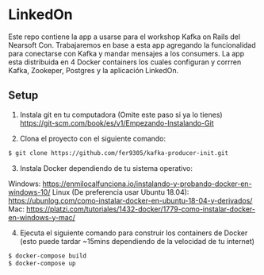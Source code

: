 # LinkedOn

Este repo contiene la app a usarse para el workshop Kafka on Rails del Nearsoft Con. 
Trabajaremos en base a esta app agregando la funcionalidad para conectarse con Kafka y mandar mensajes
a los consumers. 
La app esta distribuida en 4 Docker containers los cuales configuran y corrren Kafka, Zookeper, Postgres 
y la aplicación LinkedOn.

## Setup

1. Instala git en tu computadora (Omite este paso si ya lo tienes) https://git-scm.com/book/es/v1/Empezando-Instalando-Git

2. Clona el proyecto con el siguiente comando:

```bash
$ git clone https://github.com/fer9305/kafka-producer-init.git
```

3. Instala Docker dependiendo de tu sistema operativo:

Windows: https://enmilocalfunciona.io/instalando-y-probando-docker-en-windows-10/
Linux (De preferencia usar Ubuntu 18.04): https://ubunlog.com/como-instalar-docker-en-ubuntu-18-04-y-derivados/
Mac: https://platzi.com/tutoriales/1432-docker/1779-como-instalar-docker-en-windows-y-mac/

4. Ejecuta el siguiente comando para construir los containers de Docker (esto puede tardar ~15mins dependiendo de la velocidad de tu internet)

```bash
$ docker-compose build
$ docker-compose up
```
